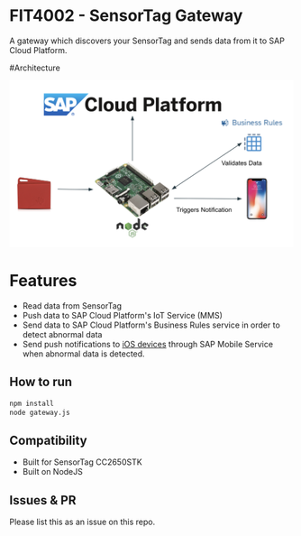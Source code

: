 # FIT4002 - SensorTag Gateway
A gateway which discovers your SensorTag and sends data from it to SAP Cloud Platform.

#Architecture 

<img src="artefacts/iot_architecture.png" width="600">

# Features
* Read data from SensorTag
* Push data to SAP Cloud Platform's IoT Service (MMS)
* Send data to SAP Cloud Platform's Business Rules service in order to detect abnormal data
* Send push notifications to [iOS devices](https://github.com/FIT4002-SAP/SAP) through SAP Mobile Service when abnormal data is detected.

## How to run
```
npm install
node gateway.js
```

## Compatibility
* Built for SensorTag CC2650STK
* Built on NodeJS

## Issues & PR
Please list this as an issue on this repo.
